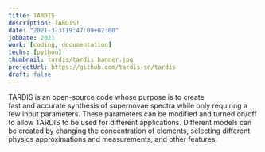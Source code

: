 ```yaml
---
title: TARDIS
description: TARDIS!
date: "2021-3-3T19:47:09+02:00"
jobDate: 2021
work: [coding, documentation]
techs: [python]
thumbnail: tardis/tardis_banner.jpg
projectUrl: https://github.com/tardis-sn/tardis
draft: false
---
```


TARDIS is an open-source code whose purpose is to create  
fast and accurate synthesis of supernovae spectra while 
only requiring a few input parameters. These parameters 
can be modified and turned on/off to allow TARDIS to be 
used for different applications. Different models can be 
created by changing the concentration of elements, selecting 
different physics approximations and measurements, and other 
features.